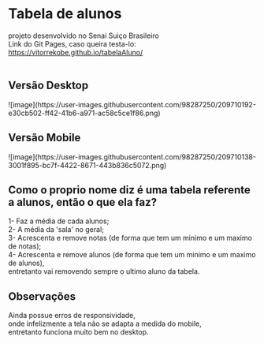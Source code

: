 # Tabela de alunos
projeto desenvolvido no Senai Suiço Brasileiro
<br>
Link do Git Pages, caso queira testa-lo: https://vitorrekobe.github.io/tabelaAluno/
<br><br>
<h2> Versão Desktop </h2>
![image](https://user-images.githubusercontent.com/98287250/209710192-e30cb502-ff42-41b6-a971-ac58c5ce1f86.png)
<br>
<h2>Versão Mobile</h2>
![image](https://user-images.githubusercontent.com/98287250/209710138-3001f895-bc7f-4422-8671-443b836c5072.png)

## Como o proprio nome diz é uma tabela referente a alunos, então o que ela faz? 
1- Faz a média de cada alunos;
<br>
2- A média da 'sala' no geral;
<br>
3- Acrescenta e remove notas (de forma que tem um minimo e um maximo de notas);
<br>
4- Acrescenta e remove alunos (de forma que tem um minimo e um maximo de alunos),
<br>
entretanto vai removendo sempre o ultimo aluno da tabela.

## Observações
Ainda possue erros de responsividade,
<br>
onde infelizmente a tela não se adapta a medida do mobile,
<br> 
entretanto funciona muito bem no desktop.
